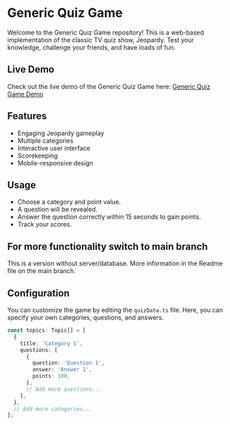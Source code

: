 # Generic Quiz Game

Welcome to the Generic Quiz Game repository! This is a web-based implementation of the classic TV quiz show, Jeopardy. Test your knowledge, challenge your friends, and have loads of fun.

## Live Demo

Check out the live demo of the Generic Quiz Game here: [Generic Quiz Game Demo](https://cautious-octo-tribble.vercel.app/)

## Features

- Engaging Jeopardy gameplay
- Multiple categories
- Interactive user interface
- Scorekeeping
- Mobile-responsive design

## Usage

- Choose a category and point value.
- A question will be revealed.
- Answer the question correctly within 15 seconds to gain points.
- Track your scores.

## For more functionality switch to main branch

This is a version without server/database. More information in the Readme file on the main branch.

## Configuration

You can customize the game by editing the `quizData.ts` file. Here, you can specify your own categories, questions, and answers.

```typescript
const topics: Topic[] = [
  {
    title: 'Category 1',
    questions: [
      {
        question: 'Question 1',
        answer: 'Answer 1',
        points: 100,
      },
      // Add more questions...
    ],
  },
  // Add more categories...
];
